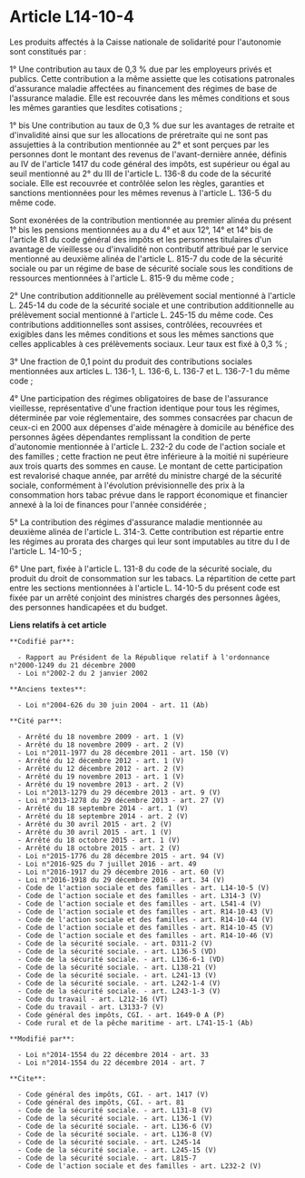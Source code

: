 # Article L14-10-4

Les produits affectés à la Caisse nationale de solidarité pour l'autonomie sont constitués par : 

1° Une contribution au taux de 0,3 % due par les employeurs privés et publics. Cette contribution a la même assiette que les
cotisations patronales d'assurance maladie affectées au financement des régimes de base de l'assurance maladie. Elle est
recouvrée dans les mêmes conditions et sous les mêmes garanties que lesdites cotisations ; 

1° bis Une contribution au taux de 0,3 % due sur les avantages de retraite et d'invalidité ainsi que sur les allocations de
préretraite qui ne sont pas assujetties à la contribution mentionnée au 2° et sont perçues par les personnes dont le montant
des revenus de l'avant-dernière année, définis au IV de l'article 1417 du code général des impôts, est supérieur ou égal au
seuil mentionné au 2° du III de l'article L. 136-8 du code de la sécurité sociale. Elle est recouvrée et contrôlée selon les
règles, garanties et sanctions mentionnées pour les mêmes revenus à l'article L. 136-5 du même code. 

Sont exonérées de la contribution mentionnée au premier alinéa du présent 1° bis les pensions mentionnées au a du 4° et aux
12°, 14° et 14° bis de l'article 81 du code général des impôts et les personnes titulaires d'un avantage de vieillesse ou
d'invalidité non contributif attribué par le service mentionné au deuxième alinéa de l'article L. 815-7 du code de la
sécurité sociale ou par un régime de base de sécurité sociale sous les conditions de ressources mentionnées à l'article L.
815-9 du même code ; 

2° Une contribution additionnelle au prélèvement social mentionné à l'article L. 245-14 du code de la sécurité sociale et une
contribution additionnelle au prélèvement social mentionné à l'article L. 245-15 du même code. Ces contributions
additionnelles sont assises, contrôlées, recouvrées et exigibles dans les mêmes conditions et sous les mêmes sanctions que
celles applicables à ces prélèvements sociaux. Leur taux est fixé à 0,3 % ; 

3° Une fraction de 0,1 point du produit des contributions sociales mentionnées aux articles L. 136-1, 
L. 136-6, L. 136-7 et L. 136-7-1 du même code ; 

4° Une participation des régimes obligatoires de base de l'assurance vieillesse, représentative d'une fraction identique pour
tous les régimes, déterminée par voie réglementaire, des sommes consacrées par chacun de ceux-ci en 2000 aux dépenses d'aide
ménagère à domicile au bénéfice des personnes âgées dépendantes remplissant la condition de perte d'autonomie mentionnée à
l'article L. 232-2 du code de l'action sociale et des familles ; cette fraction ne peut être inférieure à la moitié ni
supérieure aux trois quarts des sommes en cause. Le montant de cette participation est revalorisé chaque année, par arrêté du
ministre chargé de la sécurité sociale, conformément à l'évolution prévisionnelle des prix à la consommation hors tabac
prévue dans le rapport économique et financier annexé à la loi de finances pour l'année considérée ; 

5° La contribution des régimes d'assurance maladie mentionnée au deuxième alinéa de l'article L. 314-3. Cette contribution
est répartie entre les régimes au prorata des charges qui leur sont imputables au titre du I de l'article L. 14-10-5 ; 

6° Une part, fixée à l'article L. 131-8 du code de la sécurité sociale, du produit du droit de consommation sur les tabacs.
La répartition de cette part entre les sections mentionnées à l'article L. 14-10-5 du présent code est fixée par un arrêté
conjoint des ministres chargés des personnes âgées, des personnes handicapées et du budget.

**Liens relatifs à cet article**

	**Codifié par**:

	  - Rapport au Président de la République relatif à l'ordonnance n°2000-1249 du 21 décembre 2000
	  - Loi n°2002-2 du 2 janvier 2002

	**Anciens textes**:

	  - Loi n°2004-626 du 30 juin 2004 - art. 11 (Ab)

	**Cité par**:

	  - Arrêté du 18 novembre 2009 - art. 1 (V)
	  - Arrêté du 18 novembre 2009 - art. 2 (V)
	  - Loi n°2011-1977 du 28 décembre 2011 - art. 150 (V)
	  - Arrêté du 12 décembre 2012 - art. 1 (V)
	  - Arrêté du 12 décembre 2012 - art. 2 (V)
	  - Arrêté du 19 novembre 2013 - art. 1 (V)
	  - Arrêté du 19 novembre 2013 - art. 2 (V)
	  - Loi n°2013-1279 du 29 décembre 2013 - art. 9 (V)
	  - Loi n°2013-1278 du 29 décembre 2013 - art. 27 (V)
	  - Arrêté du 18 septembre 2014 - art. 1 (V)
	  - Arrêté du 18 septembre 2014 - art. 2 (V)
	  - Arrêté du 30 avril 2015 - art. 2 (V)
	  - Arrêté du 30 avril 2015 - art. 1 (V)
	  - Arrêté du 18 octobre 2015 - art. 1 (V)
	  - Arrêté du 18 octobre 2015 - art. 2 (V)
	  - Loi n°2015-1776 du 28 décembre 2015 - art. 94 (V)
	  - Loi n°2016-925 du 7 juillet 2016 - art. 49
	  - Loi n°2016-1917 du 29 décembre 2016 - art. 60 (V)
	  - Loi n°2016-1918 du 29 décembre 2016 - art. 34 (V)
	  - Code de l'action sociale et des familles - art. L14-10-5 (V)
	  - Code de l'action sociale et des familles - art. L314-3 (V)
	  - Code de l'action sociale et des familles - art. L541-4 (V)
	  - Code de l'action sociale et des familles - art. R14-10-43 (V)
	  - Code de l'action sociale et des familles - art. R14-10-44 (V)
	  - Code de l'action sociale et des familles - art. R14-10-45 (V)
	  - Code de l'action sociale et des familles - art. R14-10-46 (V)
	  - Code de la sécurité sociale. - art. D311-2 (V)
	  - Code de la sécurité sociale. - art. L136-5 (VD)
	  - Code de la sécurité sociale. - art. L136-6-1 (VD)
	  - Code de la sécurité sociale. - art. L138-21 (V)
	  - Code de la sécurité sociale. - art. L241-13 (V)
	  - Code de la sécurité sociale. - art. L242-1-4 (V)
	  - Code de la sécurité sociale. - art. L243-1-3 (V)
	  - Code du travail - art. L212-16 (VT)
	  - Code du travail - art. L3133-7 (V)
	  - Code général des impôts, CGI. - art. 1649-0 A (P)
	  - Code rural et de la pêche maritime - art. L741-15-1 (Ab)

	**Modifié par**:

	  - Loi n°2014-1554 du 22 décembre 2014 - art. 33
	  - Loi n°2014-1554 du 22 décembre 2014 - art. 7

	**Cite**:

	  - Code général des impôts, CGI. - art. 1417 (V)
	  - Code général des impôts, CGI. - art. 81
	  - Code de la sécurité sociale. - art. L131-8 (V)
	  - Code de la sécurité sociale. - art. L136-1 (V)
	  - Code de la sécurité sociale. - art. L136-6 (V)
	  - Code de la sécurité sociale. - art. L136-8 (V)
	  - Code de la sécurité sociale. - art. L245-14
	  - Code de la sécurité sociale. - art. L245-15 (V)
	  - Code de la sécurité sociale. - art. L815-7
	  - Code de l'action sociale et des familles - art. L232-2 (V)
